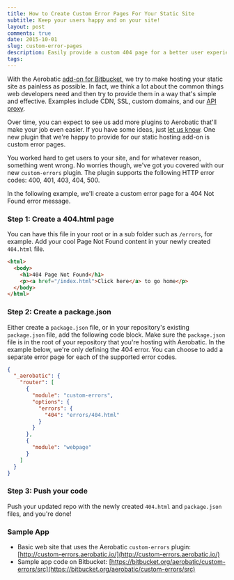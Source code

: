 ```yaml
---
title: How to Create Custom Error Pages For Your Static Site
subtitle: Keep your users happy and on your site!
layout: post
comments: true
date: 2015-10-01
slug: custom-error-pages
description: Easily provide a custom 404 page for a better user experience by using the Aerobatic custom-errors plugin.
tags:
---
```


With the Aerobatic [add-on for Bitbucket](https://bitbucket.org/account/addon-directory/), we try to make hosting your static site as painless as possible. In fact, we think a lot about the common things web developers need and then try to provide them in a way that's simple and effective. Examples include CDN, SSL, custom domains, and our [API proxy](aerobatic-express-request-proxy.html).

Over time, you can expect to see us add more plugins to Aerobatic that'll make your job even easier. If you have some ideas, just [let us know](https://aerobatic.atlassian.net/servicedesk/customer/portal/1). One new plugin that we're happy to provide for our static hosting add-on is custom error pages.

You worked hard to get users to your site, and for whatever reason, something went wrong. No worries though, we've got you covered with our new `custom-errors` plugin. The plugin supports the following HTTP error codes: 400, 401, 403, 404, 500.

In the following example, we'll create a custom error page for a 404 Not Found error message.

### Step 1: Create a 404.html page
You can have this file in your root or in a sub folder such as `/errors`, for example. Add your cool Page Not Found content in your newly created `404.html` file.

~~~html
<html>
  <body>
    <h1>404 Page Not Found</h1>
    <p><a href="/index.html">Click here</a> to go home</p>
  </body>
</html>
~~~

### Step 2: Create a package.json
Either create a `package.json` file, or in your repository's existing `package.json` file, add the following code block. Make sure the `package.json` file is in the root of your repository that you're hosting with Aerobatic. In the example below, we're only defining the 404 error. You can choose to add a separate error page for each of the supported error codes.

~~~json
{
  "_aerobatic": {
    "router": [
      {
        "module": "custom-errors",
        "options": {
          "errors": {
            "404": "errors/404.html"
          }
        }
      },
      {
        "module": "webpage"
      }
    ]
  }
}
~~~

### Step 3: Push your code
Push your updated repo with the newly created `404.html` and `package.json` files, and you're done!

### Sample App
* Basic web site that uses the Aerobatic `custom-errors` plugin: [http://custom-errors.aerobatic.io/](http://custom-errors.aerobatic.io/)
* Sample app code on Bitbucket: [https://bitbucket.org/aerobatic/custom-errors/src](https://bitbucket.org/aerobatic/custom-errors/src)
